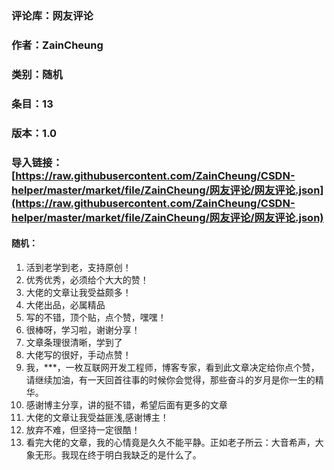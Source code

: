 ### 评论库：网友评论 

### 作者：ZainCheung

### 类别：随机

### 条目：13

### 版本：1.0

### 导入链接：[https://raw.githubusercontent.com/ZainCheung/CSDN-helper/master/market/file/ZainCheung/网友评论/网友评论.json](https://raw.githubusercontent.com/ZainCheung/CSDN-helper/master/market/file/ZainCheung/网友评论/网友评论.json)

#### 随机：

1. 活到老学到老，支持原创！
2. 优秀优秀，必须给个大大的赞！
3. 大佬的文章让我受益颇多！
4. 大佬出品，必属精品
5. 写的不错，顶个贴，点个赞，嘿嘿！
6. 很棒呀，学习啦，谢谢分享！
7. 文章条理很清晰，学到了
8. 大佬写的很好，手动点赞！
9. 我，***，一枚互联网开发工程师，博客专家，看到此文章决定给你点个赞，请继续加油，有一天回首往事的时候你会觉得，那些奋斗的岁月是你一生的精华。
10. 感谢博主分享，讲的挺不错，希望后面有更多的文章
11. 大佬的文章让我受益匪浅,感谢博主！
12. 放弃不难，但坚持一定很酷！
13. 看完大佬的文章，我的心情竟是久久不能平静。正如老子所云：大音希声，大象无形。我现在终于明白我缺乏的是什么了。